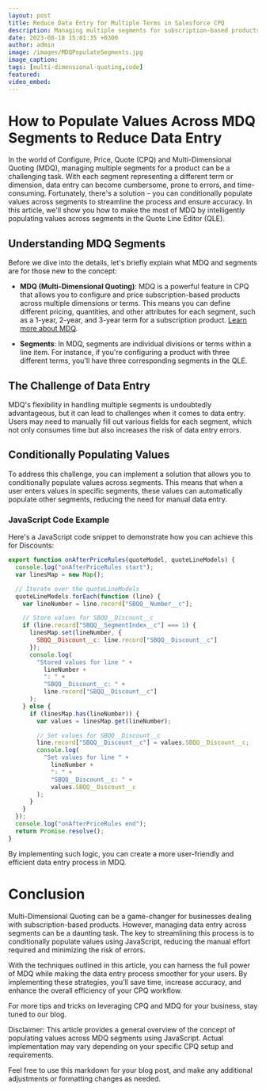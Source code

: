 ```yaml
---
layout: post
title: Reduce Data Entry for Multiple Terms in Salesforce CPQ
description: Managing multiple segments for subscription-based products can be complex and error-prone. In this article, we'll show you how to intelligently populate values across MDQ segments, reducing manual data entry, saving time, and improving accuracy.
date: 2023-08-18 15:01:35 +0300
author: admin
image: /images/MDQPopulateSegments.jpg
image_caption: 
tags: [multi-dimensional-quoting,code]
featured:
video_embed: 
---
```

# How to Populate Values Across MDQ Segments to Reduce Data Entry

In the world of Configure, Price, Quote (CPQ) and Multi-Dimensional Quoting (MDQ), managing multiple segments for a product can be a challenging task. With each segment representing a different term or dimension, data entry can become cumbersome, prone to errors, and time-consuming. Fortunately, there's a solution – you can conditionally populate values across segments to streamline the process and ensure accuracy. In this article, we'll show you how to make the most of MDQ by intelligently populating values across segments in the Quote Line Editor (QLE).

## Understanding MDQ Segments

Before we dive into the details, let's briefly explain what MDQ and segments are for those new to the concept:

- **MDQ (Multi-Dimensional Quoting)**: MDQ is a powerful feature in CPQ that allows you to configure and price subscription-based products across multiple dimensions or terms. This means you can define different pricing, quantities, and other attributes for each segment, such as a 1-year, 2-year, and 3-year term for a subscription product. [Learn more about MDQ](https://help.salesforce.com/s/articleView?id=sf.cpq_mdq_products.htm&type=5).

- **Segments**: In MDQ, segments are individual divisions or terms within a line item. For instance, if you're configuring a product with three different terms, you'll have three corresponding segments in the QLE.

## The Challenge of Data Entry

MDQ's flexibility in handling multiple segments is undoubtedly advantageous, but it can lead to challenges when it comes to data entry. Users may need to manually fill out various fields for each segment, which not only consumes time but also increases the risk of data entry errors.

## Conditionally Populating Values

To address this challenge, you can implement a solution that allows you to conditionally populate values across segments. This means that when a user enters values in specific segments, these values can automatically populate other segments, reducing the need for manual data entry.

### JavaScript Code Example

Here's a JavaScript code snippet to demonstrate how you can achieve this for Discounts:

```javascript
export function onAfterPriceRules(quoteModel, quoteLineModels) {
  console.log("onAfterPriceRules start");
  var linesMap = new Map();

  // Iterate over the quoteLineModels
  quoteLineModels.forEach(function (line) {
    var lineNumber = line.record["SBQQ__Number__c"];

    // Store values for SBQQ__Discount__c
    if (line.record["SBQQ__SegmentIndex__c"] === 1) {
      linesMap.set(lineNumber, {
        SBQQ__Discount__c: line.record["SBQQ__Discount__c"]
      });
      console.log(
        "Stored values for line " +
          lineNumber +
          ": " +
          "SBQQ__Discount__c: " +
          line.record["SBQQ__Discount__c"]
      );
    } else {
      if (linesMap.has(lineNumber)) {
        var values = linesMap.get(lineNumber);

        // Set values for SBQQ__Discount__c
        line.record["SBQQ__Discount__c"] = values.SBQQ__Discount__c;
        console.log(
          "Set values for line " +
            lineNumber +
            ": " +
            "SBQQ__Discount__c: " +
            values.SBQQ__Discount__c
        );
      }
    }
  });
  console.log("onAfterPriceRules end");
  return Promise.resolve();
}

```
By implementing such logic, you can create a more user-friendly and efficient data entry process in MDQ.

# Conclusion

Multi-Dimensional Quoting can be a game-changer for businesses dealing with subscription-based products. However, managing data entry across segments can be a daunting task. The key to streamlining this process is to conditionally populate values using JavaScript, reducing the manual effort required and minimizing the risk of errors.

With the techniques outlined in this article, you can harness the full power of MDQ while making the data entry process smoother for your users. By implementing these strategies, you'll save time, increase accuracy, and enhance the overall efficiency of your CPQ workflow.

For more tips and tricks on leveraging CPQ and MDQ for your business, stay tuned to our blog.

Disclaimer: This article provides a general overview of the concept of populating values across MDQ segments using JavaScript. Actual implementation may vary depending on your specific CPQ setup and requirements.


Feel free to use this markdown for your blog post, and make any additional adjustments or formatting changes as needed.

